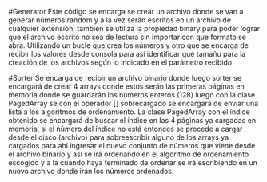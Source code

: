 #Generator
Este código se encarga se crear un archivo donde se van a generar números random y a la vez serán escritos en un archivo de cualquier extensión, también se utiliza la propiedad binary para poder lograr que el archivo escrito no sea de lectura sin importar con que formato se abra. 
Utilizando un bucle que crea los números y otro que se encarga de recibir los valores desde consola para así identificar qué tamaño para la creación de los archivos según lo indicado en el parámetro recibido

#Sorter
Se encarga de recibir un archivo binario donde luego sorter se encargará de crear 4 arrays donde estos serán las primeras páginas en memoria donde se guardarán los números enteros (128) luego con la clase PagedArray se con el operador [] sobrecargado se encargará de enviar una lista a los algoritmos de ordenamiento. La clase PagedArray con el índice obtenido se encargará de buscar el índice en las 4 páginas ya cargadas en memoria, si el número del índice no está entonces se procede a cargar desde el disco (archivo) para sobreescribir alguno de los arrays ya cargados para ahí ingresar el nuevo conjunto de números que viene desde el archivo binario y así se irá ordenando en el algoritmo de ordenamiento escogido y a la cuando haya terminado de ordenar se irá escribiendo en un nuevo archivo donde irán los números ordenados.
